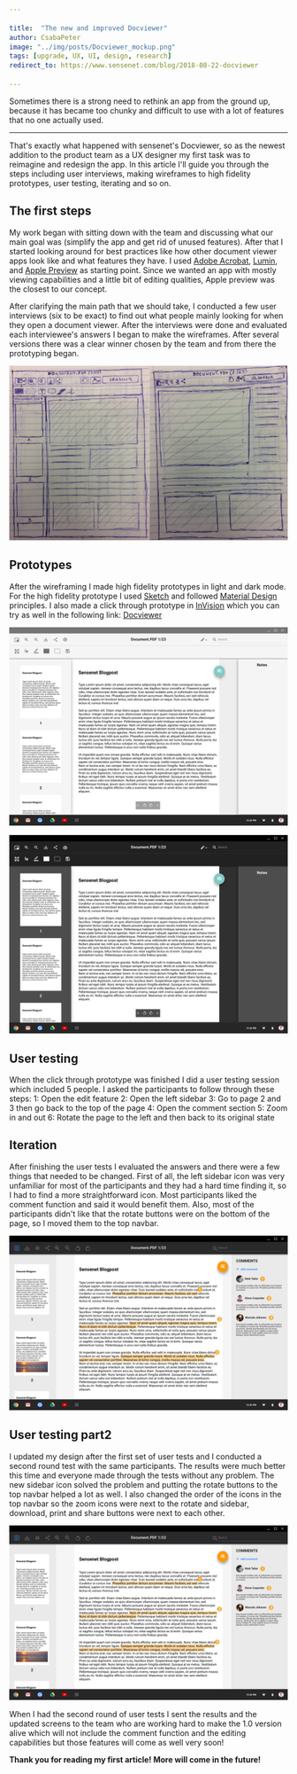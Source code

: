 ```yaml
---

title:  "The new and improved Docviewer"
author: CsabaPeter
image: "../img/posts/Docviewer_mockup.png"
tags: [upgrade, UX, UI, design, research]
redirect_to: https://www.sensenet.com/blog/2018-08-22-docviewer

---
```


Sometimes there is a strong need to rethink an app from the ground up, because it has became too chunky and difficult to use with a lot of features that no one actually used. 

---
That's exactly what happened with sensenet's Docviewer, so as the newest addition to the product team as a UX designer my first task was to reimagine and redesign the app.
In this article I'll guide you through the steps including user interviews, making wireframes to high fidelity prototypes, user testing, iterating and so on. 

## The first steps
My work began with sitting down with the team and discussing what our main goal was (simplify the app and get rid of unused features). After that I started looking around for best practices like how other document viewer apps look like and what features they have. I used [Adobe Acrobat](https://acrobat.adobe.com/hu/hu/acrobat/pdf-reader.html), [Lumin](https://www.luminpdf.com/), and [Apple Preview](https://www.apple.com/lae/ios/ios-12-preview/) as starting point. 
Since we wanted an app with mostly viewing capabilities and a little bit of editing qualities, Apple preview was the closest to our concept.

After clarifying the main path that we should take, I conducted a few user interviews (six to be exact) to find out what people mainly looking for when they open a document viewer. After the interviews were done and evaluated each interviewee's answers I began to make the wireframes. After several versions there was a clear winner chosen by the team and from there the prototyping began.

![Wireframes](/img/posts/Wireframe.png "Selected Wireframes")

## Prototypes
After the wireframing I made high fidelity prototypes in light and dark mode. For the high fidelity prototype I used [Sketch](https://www.sketchapp.com/) and followed [Material Design](https://material.io/design/) principles. I also made a click through prototype in [InVision](https://www.invisionapp.com/) which you can try as well in the following link: [Docviewer](https://projects.invisionapp.com/share/TGJZD5KNQZU#/screens)

![Prototype1](/img/posts/Docviewer-Active-Light.png "Prototype light")

![Prototype2](/img/posts/Docviewer-Active-Dark.png "Prototype dark")


## User testing
When the click through prototype was finished I did a user testing session which included 5 people.
I asked the participants to follow through these steps:
1: Open the edit feature
2: Open the left sidebar
3: Go to page 2 and 3 then go back to the top of the page
4: Open the comment section
5: Zoom in and out
6: Rotate the page to the left and then back to its original state


## Iteration
After finishing the user tests I evaluated the answers and there were a few things that needed to be changed. First of all, the left sidebar icon was very unfamiliar for most of the participants and they had a hard time finding it, so I had to find a more straightforward icon. Most participants liked the comment function and said it would benefit them. Also, most of the participants didn't like that the rotate buttons were on the bottom of the page, so I moved them to the top navbar.

![Iteration](/img/posts/Docviewer_mockup.png "Iterated design")

## User testing part2
I updated my design after the first set of user tests and I conducted a second round test with the same participants. The results were much better this time and everyone made through the tests without any problem. The new sidebar icon solved the problem and putting the rotate buttons to the top navbar helped a lot as well. I also changed the order of the icons in the top navbar so the zoom icons were next to the rotate and sidebar, download, print and share buttons were next to each other.

![Iteration](/img/posts/Docviewer_mockup.png "Iterated design")

When I had the second round of user tests I sent the results and the updated screens to the team who are working hard to make the 1.0 version alive which will not include the comment function and the editing capabilities but those features will come as well very soon!

**Thank you for reading my first article! More will come in the future!**

